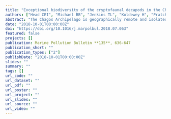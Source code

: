 ```yaml
---
title: "Exceptional biodiversity of the cryptofaunal decapods in the Chagos Archipelago, central Indian Ocean"
authors: ["Head CEI", "Michael BB", "Jenkins TL", "Koldewey H", "Pratchett MS", "Taylor ML", "Rogers AD"]
abstract: "The Chagos Archipelago is geographically remote and isolated from most direct anthropogenic pressures. Here, we quantify the abundance and diversity of decapod crustaceans inhabiting dead coral colonies, representing a standardised microhabitat, across the Archipelago. Using morphological and molecular techniques we recorded 1868 decapods from 164 nominal species within 54 dead coral colonies, but total species estimates (Chao1 estimator) calculate at least 217 species. Galatheids were the most dominant taxa, though alpheids and hippolytids were also very abundant. 32% of species were rare, and 46% of species were found at only one atoll. This prevalence of rarer species has been reported in other cryptofauna studies, suggesting these assemblages maybe comprised of low-abundance species. This study provides the first estimate of diversity for reef cryptofauna in Chagos, which will serve as a useful baseline for global comparisons of coral reef biodiversity."
date: "2018-10-01T00:00:00Z"
doi: "https://doi.org/10.1016/j.marpolbul.2018.07.063"
featured: false
projects: []
publication: Marine Pollution Bulletin **135**, 636-647
publication_short: ""
publication_types: ["2"]
publishDate: "2018-10-01T00:00:00Z"
slides: ""
summary: ""
tags: []
url_code: ""
url_dataset: ""
url_pdf: ""
url_poster: ""
url_project: ""
url_slides: ""
url_source: ""
url_video: ""
---
```



